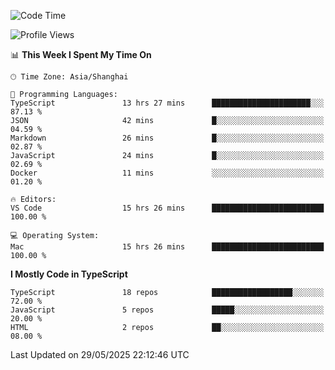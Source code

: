 <!--START_SECTION:waka-->
![Code Time](http://img.shields.io/badge/Code%20Time-7%2C750%20hrs%2049%20mins-blue)

![Profile Views](http://img.shields.io/badge/Profile%20Views-0-blue)

📊 **This Week I Spent My Time On** 

```text
🕑︎ Time Zone: Asia/Shanghai

💬 Programming Languages: 
TypeScript               13 hrs 27 mins      ██████████████████████░░░   87.13 % 
JSON                     42 mins             █░░░░░░░░░░░░░░░░░░░░░░░░   04.59 % 
Markdown                 26 mins             █░░░░░░░░░░░░░░░░░░░░░░░░   02.87 % 
JavaScript               24 mins             █░░░░░░░░░░░░░░░░░░░░░░░░   02.69 % 
Docker                   11 mins             ░░░░░░░░░░░░░░░░░░░░░░░░░   01.20 % 

🔥 Editors: 
VS Code                  15 hrs 26 mins      █████████████████████████   100.00 % 

💻 Operating System: 
Mac                      15 hrs 26 mins      █████████████████████████   100.00 % 
```

**I Mostly Code in TypeScript** 

```text
TypeScript               18 repos            ██████████████████░░░░░░░   72.00 % 
JavaScript               5 repos             █████░░░░░░░░░░░░░░░░░░░░   20.00 % 
HTML                     2 repos             ██░░░░░░░░░░░░░░░░░░░░░░░   08.00 % 
```




 Last Updated on 29/05/2025 22:12:46 UTC
<!--END_SECTION:waka-->
